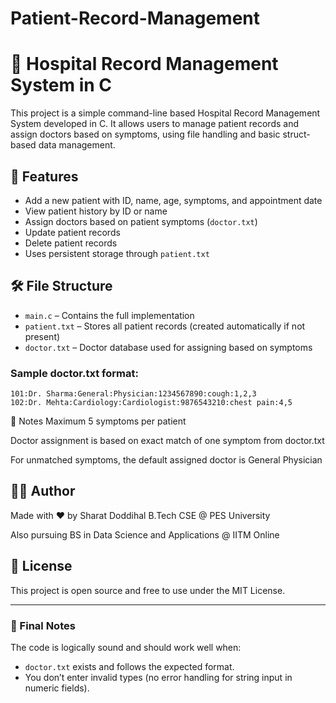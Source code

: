 # Patient-Record-Management
# 🏥 Hospital Record Management System in C

This project is a simple command-line based Hospital Record Management System developed in C. It allows users to manage patient records and assign doctors based on symptoms, using file handling and basic struct-based data management.

## 📂 Features

- Add a new patient with ID, name, age, symptoms, and appointment date
- View patient history by ID or name
- Assign doctors based on patient symptoms (`doctor.txt`)
- Update patient records
- Delete patient records
- Uses persistent storage through `patient.txt`

## 🛠️ File Structure

- `main.c` – Contains the full implementation
- `patient.txt` – Stores all patient records (created automatically if not present)
- `doctor.txt` – Doctor database used for assigning based on symptoms

### Sample doctor.txt format:

```
101:Dr. Sharma:General:Physician:1234567890:cough:1,2,3
102:Dr. Mehta:Cardiology:Cardiologist:9876543210:chest pain:4,5

```
🧾 Notes
Maximum 5 symptoms per patient

Doctor assignment is based on exact match of one symptom from doctor.txt

For unmatched symptoms, the default assigned doctor is General Physician

👨‍💻 Author
---
Made with ❤️ by Sharat Doddihal
B.Tech CSE @ PES University

Also pursuing BS in Data Science and Applications @ IITM Online

📜 License
---
This project is open source and free to use under the MIT License.

---

### 🧪 Final Notes

The code is logically sound and should work well when:
- `doctor.txt` exists and follows the expected format.
- You don’t enter invalid types (no error handling for string input in numeric fields).




